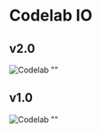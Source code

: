 # Codelab IO

v2.0
----
![Codelab ""](http://res.cloudinary.com/dw9fem4ki/image/upload/v1452432134/codelab_xrkofo.png)

v1.0
----
![Codelab ""](http://res.cloudinary.com/dw9fem4ki/image/upload/c_scale,w_800/v1452351776/Screen_Shot_2016-01-09_at_8.28.42_PM_ercz49.png)
